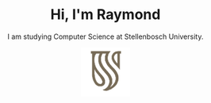 <h1 align="center">Hi, I'm Raymond</h1> 
<p align="center">I am studying Computer Science at Stellenbosch University.</p>
<p align="center">
  <img src="https://github.com/vanRooijen/vanRooijen/blob/main/stellenbosch.png" width="100" title="Stellenbosch University Logo">
</p>
